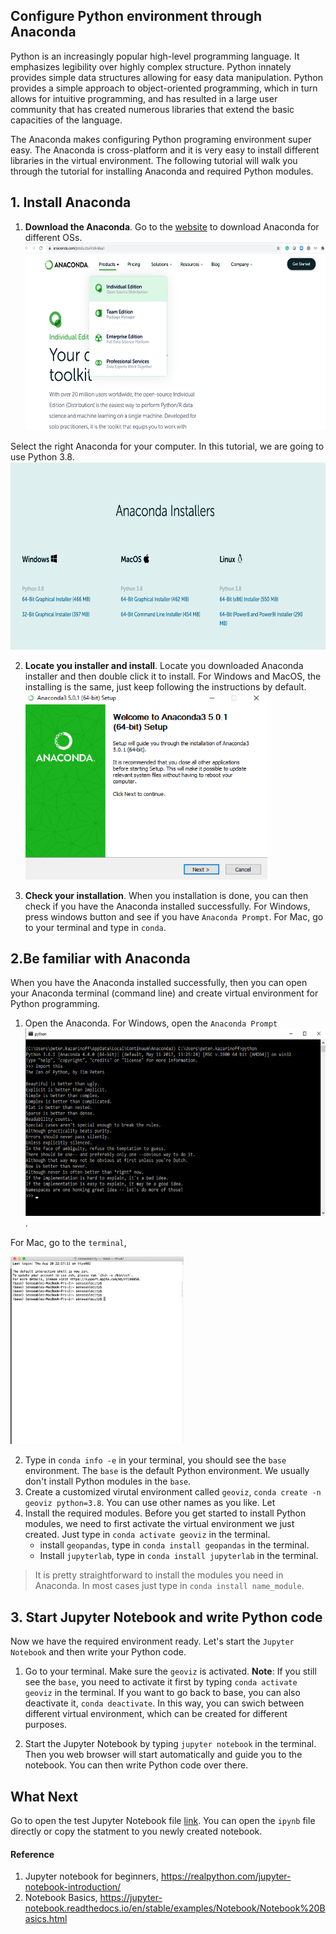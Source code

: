 ## Configure Python environment through Anaconda
Python is an increasingly popular high-level programming language. It emphasizes legibility over highly complex structure. Python innately provides simple data structures allowing for easy data manipulation. Python provides a simple approach to object-oriented programming, which in turn allows for intuitive programming, and has resulted in a large user community that has created numerous libraries that extend the basic capacities of the language.

The Anaconda makes configuring Python programing environment super easy. The Anaconda is cross-platform and it is very easy to install different libraries in the virtual environment. The following tutorial will walk you through the tutorial for installing Anaconda and required Python modules.

## 1. Install Anaconda
1. **Download the Anaconda**. Go to the [website](https://www.anaconda.com/products/individual) to download Anaconda for different OSs. <img src="images/download-anaconda.png" title="A cute kitten" height="300" /> 

Select the right Anaconda for your computer. In this tutorial, we are going to use Python 3.8. <img src="images/anaconda-downloaders.png" height="300" />

2. **Locate you installer and install**. Locate you downloaded Anaconda installer and then double click it to install. For Windows and MacOS, the installing is the same, just keep following the instructions by default.<img src="images/wind-install.png" title="A cute kitten" height="300" />

3. **Check your installation**. When you installation is done, you can then check if you have the Anaconda installed successfully. For Windows, press windows button and see if you have `Anaconda Prompt`. For Mac, go to your terminal and type in `conda`. 


## 2.Be familiar with Anaconda
When you have the Anaconda installed successfully, then you can open your Anaconda terminal (command line) and create virtual environment for Python programming. 

1. Open the Anaconda. For Windows, open the `Anaconda Prompt` 
<img src="images/win-terminal.png" title="A cute kitten" height="300" />. 

For Mac, go to the `terminal`, 

<img src="images/mac-terminal.png" title="A cute kitten" height="300" />

2. Type in `conda info -e` in your terminal, you should see the `base` environment. The `base` is the default Python environment. We usually don't install Python modules in the `base`. 
3. Create a customized virutal environment called `geoviz`, `conda create -n geoviz python=3.8`. You can use other names as you like. Let
4. Install the required modules. Before you get started to install Python modules, we need to first activate the virtual environment we just created. Just type in `conda activate geoviz` in the terminal.
	- install `geopandas`, type in `conda install geopandas` in the terminal.
	- Install `jupyterlab`, type in `conda install jupyterlab` in the terminal.


> It is pretty straightforward to install the modules you need in Anaconda. In most cases just type in `conda install name_module`.


## 3. Start Jupyter Notebook and write Python code
Now we have the required environment ready. Let's start the `Jupyter Notebook` and then write your Python code. 

1. Go to your terminal. Make sure the `geoviz` is activated. **Note**: If you still see the `base`, you need to activate it first by typing `conda activate geoviz` in the terminal. If you want to go back to base, you can also deactivate it, `conda deactivate`. In this way, you can swich between different virtual environment, which can be created for different purposes. 

2. Start the Jupyter Notebook by typing `jupyter notebook` in the terminal. Then you web browser will start automatically and guide you to the notebook. You can then write Python code over there. 

## What Next
Go to open the test Jupyter Notebook file [link](PythonBasic.ipynb). You can open the `ipynb` file directly or copy the statment to you newly created notebook. 

#### Reference
1. Jupyter notebook for beginners, https://realpython.com/jupyter-notebook-introduction/
2. Notebook Basics, https://jupyter-notebook.readthedocs.io/en/stable/examples/Notebook/Notebook%20Basics.html
